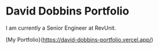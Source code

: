 # David Dobbins Portfolio
I am currently a Senior Engineer at RevUnit.

[My Portfolio}(https://david-dobbins-portfolio.vercel.app/)

